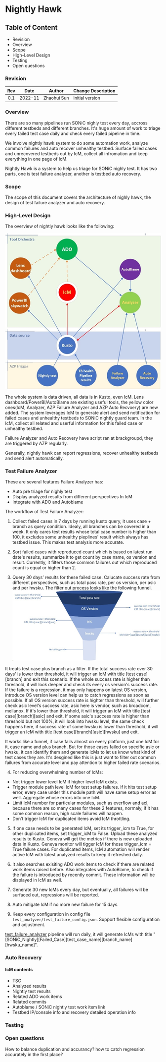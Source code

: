 <!-- omit in toc -->
# Nightly Hawk #

<!-- omit in toc -->
## Table of Content
- Revision
- Overview
- Scope
- High-Level Design
- Testing
- Open questions

### Revision

| Rev |     Date    |       Author       | Change Description                |
|:---:|:-----------:|:------------------:|-----------------------------------|
| 0.1 |   2022-11   |   Zhaohui Sun      | Initial version                   |

### Overview

There are so many pipelines run SONiC nighly test every day, accross different testbeds and different branches.
It's huge amount of work to triage every failed test case daily and check every failed pipeline in time.

We involve nightly hawk system to do some automation work, analyze common failures and auto recover unhealthy testbed.
Surface failed cases and unrecovered testbeds out by IcM, collect all infromation and keep everything in one page of IcM.

Nightly Hawk is a system to help us triage for SONiC nighly test. It has two parts, one is test failure analyzer,
another is testbed auto recovery.

### Scope

The scope of this document covers the architecture of nighly hawk, the design of test failure analyzer and auto recovery.

### High-Level Design

The overview of nightly hawk looks like the following:

![Overview of nighly hawk](img/nightly_hawk_overview.jpg)

The whole system is data driven, all data is in Kusto, even IcM.
Lens dashboard/PowerBI/AutoBlame are existing useful tools, the yellow color ones(IcM, Analyzer, AZP Failure Analyzer and AZP Auto Recvoery) are new added.
The system leverages IcM to generate alert and send notification for failed cases and unhealthy testbeds to SONiC nightly guard team. In the IcM, collect all related and userful information for this failed case or unhealthy testbed.

Failure Analyzer and Auto Recovery have script ran at brackgroupd, they are triggered by AZP regularly. 

Generally, nightly hawk can report regressions, recover unhealthy testbeds and send alert automatically.


### Test Failure Analyzer

These are several features Failure Analyzer has:
- Auto pre triage for nighly test
- Display analyzed results from different perspectives In IcM
- Integrate with ADO and Autoblame


The workflow of Test Failure Analyzer:
1. Collect failed cases in 7 days by running kusto query, it uses case + branch as query condition. Idealy, all branches can be covered in a week.
 It only cares test results whose total case number is higher than 100, it excludes some unhealthy pieplines' result which always has testbed issue.
 This makes test analysis more accurate.

2. Sort failed cases with reproduced count which is based on latest run date's results, summarize it to get count by case name, os version and result.
 Currently, it filters those common failures out which reproduced count is equal or higher than 2.

3. Query 30 days’ results for these failed case. Calucate success rate from different perspectives, such as total pass rate, per os version, per asic and per hwsku.
 The filter out process looks like the following funnel.
 ![failure analyzer funnel machanism](img/analyzer_funnel.jpg)

It treats test case plus branch as a filter. If the total success rate over 30 days' is lower than threshold, it will trigger an IcM with title [test case][branch] and exit this scenario.
If the whole success rate is higher than threshold, it will look deeper and check its every os version's success rate.
If the failure is a regression, it may only happens on latest OS version, introduce OS version level can help us to catch regressions as soon as possible.
If all OS version success rate is highter than threshold, will further check asic level's success rate, asic here is vendor, such as broadcom, mellanox. 
If it's lower than threshold, it will trigger an IcM with title [test case][branch][asic] and exit. 
If some asic's success rate is higher than threshold but not 100%, it will look into hwsku level, the same check happens here, if  success rate of some hwsku is lower than threshold, 
it will trigger an IcM with title [test case][branch][asic][hwsku] and exit.

It works like a funnel, if case fails almost on every platform, just one IcM for it, case name and plus branch. But for those cases failed on specific asic or hwsku, 
it can identify them and generate IcMs to let us know what kind of test cases they are.
It's desgined like this is just want to filter out common failures from accurate level and pay attention to higher failed rate scenarios. 

4. For reducing overwhelming number of IcMs:
  - Not trigger lower level IcM if higher level IcM exists.
  - Trigger module path level IcM for test setup failures. If it hits test setup error, every case under this module path will have same setup error as well. Aggregate whose errors into one IcM.
  - Limit IcM number for particular modules, such as everflow and acl, because there are so many cases for these 2 features, normaly, if it has some common reason, high scale failures will happen.
  - Don’t trigger IcM for duplicated items avoid IcM throttling.

5. If one case needs to be generated IcM, set its trigger_icm to True, for other duplicated items, set trigger_icM to False.
Upload these analyzed results to Kusto. Geneva will get the metrics if there is new uploaded data in Kusto.
Geneva monitor will tigger IcM for those trigger_icm = True failure cases.
For duplicated items, IcM automation will render active IcM with latest analyzed results to keep it refreshed daily.

6. It also searches exisiting ADO work items to check if there are related work items raised before. Also integrates with AutoBlame, to check if the failure is introduced by recently commit.
These information will be displayed in IcM as well.

7. Generate 30 new IcMs every day, but eventually, all failures will be surfaced out, regressions will be reported.

8. Auto mitigate IcM if no more new failure for 15 days.

9. Keep every configuration in config file `test_analyzer/test_failure_config.json`. Support flexible configuration and adjustment.

[test_failure_analyzer](https://dev.azure.com/mssonic/internal/_build?definitionId=670) pipeline will run daily, it will generate IcMs with title "[SONiC_Nightly][Failed_Case][test_case_name][branch_name][hwsku_name]".


### Auto Recovery


#### IcM contents
- TSG
- Analyzed results 
- Nightly test results
- Related ADO work items
- Related commits
- Autoblame / SONiC nightly test work item link
- Testbed IP/console info and recovery detailed operation info


### Testing

### Open questions
How to balance duplication and accurancy?
how to catch regression accurately in the first place?
